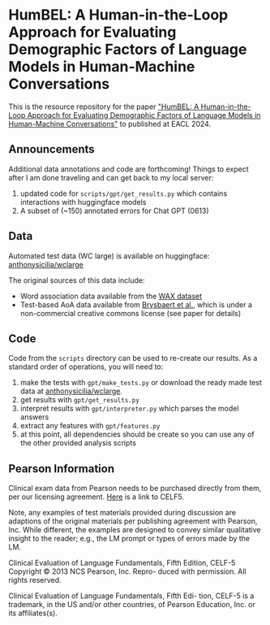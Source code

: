 # HumBEL: A Human-in-the-Loop Approach for Evaluating Demographic Factors of Language Models in Human-Machine Conversations
This is the resource repository for the paper ["HumBEL: A Human-in-the-Loop Approach for Evaluating Demographic
Factors of Language Models in Human-Machine Conversations"](https://arxiv.org/abs/2305.14195) to published at EACL 2024.

## Announcements
Additional data annotations and code are forthcoming! Things to expect after I am done traveling and can get back to my local server:
1. updated code for ``scripts/gpt/get_results.py`` which contains interactions with huggingface models
2. A subset of (~150) annotated errors for Chat GPT (0613)

## Data
Automated test data (WC large) is available on huggingface: [anthonysicilia/wclarge](https://huggingface.co/datasets/anthonysicilia/wclarge)

The original sources of this data include:
- Word association data available from the [WAX dataset](https://aclanthology.org/2022.aacl-main.9.pdf)
- Test-based AoA data available from [Brysbaert et al.](https://link.springer.com/article/10.3758/s13428-016-0811-4), which is under a non-commercial creative commons license (see paper for details)

## Code
Code from the ``scripts`` directory can be used to re-create our results. As a standard order of operations, you will need to:
1. make the tests with ``gpt/make_tests.py`` or download the ready made test data at [anthonysicilia/wclarge](https://huggingface.co/datasets/anthonysicilia/wclarge).
2. get results with ``gpt/get_results.py``
3. interpret results with ``gpt/interpreter.py`` which parses the model answers
4. extract any features with ``gpt/features.py``
5. at this point, all dependencies should be create so you can use any of the other provided analysis scripts 


## Pearson Information
Clinical exam data from Pearson needs to be purchased directly from them, per our licensing agreement. [Here](https://www.pearsonassessments.com/store/usassessments/en/Store/Professional-Assessments/Speech-%26-Language/Clinical-Evaluation-of-Language-Fundamentals-%7C-Fifth-Edition/p/100000705.html) is a link to CELF5.

Note, any examples of test materials provided during discussion are adaptions of the original materials per publishing agreement with Pearson, Inc. While different, the examples are designed to convey similar qualitative insight to the reader; e.g., the LM prompt or types of errors made by the LM.

Clinical Evaluation of Language Fundamentals, Fifth Edition, CELF-5 Copyright © 2013 NCS Pearson, Inc. Repro- duced with permission. All rights reserved.

Clinical Evaluation of Language Fundamentals, Fifth Edi- tion, CELF-5 is a trademark, in the US and/or other countries, of Pearson Education, Inc. or its affiliates(s).
